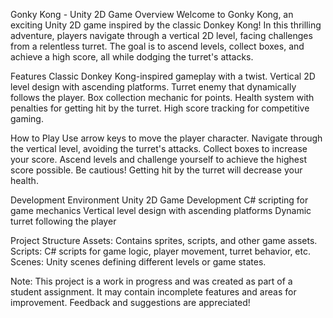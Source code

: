 Gonky Kong - Unity 2D Game
Overview
Welcome to Gonky Kong, an exciting Unity 2D game inspired by the classic Donkey Kong! In this thrilling adventure, players navigate through a vertical 2D level, facing challenges from a relentless turret. The goal is to ascend levels, collect boxes, and achieve a high score, all while dodging the turret's attacks.

Features
Classic Donkey Kong-inspired gameplay with a twist.
Vertical 2D level design with ascending platforms.
Turret enemy that dynamically follows the player.
Box collection mechanic for points.
Health system with penalties for getting hit by the turret.
High score tracking for competitive gaming.

How to Play
Use arrow keys to move the player character.
Navigate through the vertical level, avoiding the turret's attacks.
Collect boxes to increase your score.
Ascend levels and challenge yourself to achieve the highest score possible.
Be cautious! Getting hit by the turret will decrease your health.

Development Environment
Unity 2D Game Development
C# scripting for game mechanics
Vertical level design with ascending platforms
Dynamic turret following the player

Project Structure
Assets: Contains sprites, scripts, and other game assets.
Scripts: C# scripts for game logic, player movement, turret behavior, etc.
Scenes: Unity scenes defining different levels or game states.

Note: This project is a work in progress and was created as part of a student assignment. It may contain incomplete features and areas for improvement. Feedback and suggestions are appreciated!
